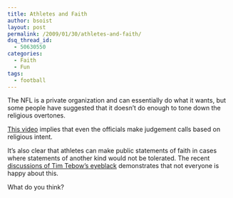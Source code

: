 ```yaml
---
title: Athletes and Faith
author: bsoist
layout: post
permalink: /2009/01/30/athletes-and-faith/
dsq_thread_id:
  - 50630550
categories:
  - Faith
  - Fun
tags:
  - football
---
```

The NFL is a private organization and can essentially do what it wants, but some people have suggested that it doesn&#8217;t do enough to tone down the religious overtones. 

[This video][1] implies that even the officials make judgement calls based on religious intent.

It&#8217;s also clear that athletes can make public statements of faith in cases where statements of another kind would not be tolerated. The recent [discussions of Tim Tebow&#8217;s eyeblack][2] demonstrates that not everyone is happy about this. 

What do you think?

 [1]: http://freakonomics.blogs.nytimes.com/2009/01/20/should-atheists-target-the-nfl-next/
 [2]: http://www.collegeotr.com/college_otr/tim_tebows_john_316_eye_black_causes_an_unholy_controversy_17875
